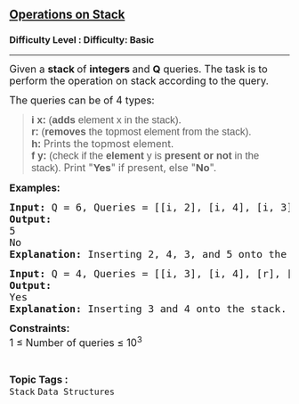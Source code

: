 <h2><a href="https://www.geeksforgeeks.org/problems/operations-on-stack/1?page=1&category=Stack&sortBy=difficulty">Operations on Stack</a></h2><h3>Difficulty Level : Difficulty: Basic</h3><hr><div class="problems_problem_content__Xm_eO"><p><span style="font-size: 18px;">Given a <strong>stack </strong>of <strong>integers </strong>and <strong>Q</strong> queries. The task is to perform the operation on stack according to the query.</span></p>
<p><span style="font-size: 18px;">The queries can be of 4 types:</span></p>
<blockquote>
<p><span style="font-size: 18px;"><span style="background-color: transparent; font-family: arial;"><strong>i x:</strong> (<strong>adds </strong>element x in the stack)</span>.<br></span><span style="font-size: 18px;"><span style="background-color: transparent; font-family: arial;"><strong>r:</strong> (<strong>removes </strong>the topmost element from the stack).<br></span></span><span style="font-size: 18px;"><span style="background-color: transparent; font-family: arial;"><strong>h:</strong> </span>Prints the topmost element.<br></span><span style="font-size: 18px;"><span style="background-color: transparent; font-family: arial;"><strong>f y:</strong> (check if the <strong>element </strong>y is <strong>present or not </strong>in the stack).</span> Print "<strong>Yes</strong>" if present, else "<strong>No</strong>".</span>&nbsp;</p>
</blockquote>
<p><span style="font-size: 18px;"><strong>Examples:</strong></span></p>
<pre><span style="font-size: 18px;"><strong>Input: </strong>Q = 6, Queries = [[i, 2], [i, 4], [i, 3],[i, 5], [h], [f, 8]]
<strong>Output: 
</strong>5
No<strong>
Explanation: </strong>Inserting 2, 4, 3, and 5 onto the stack. Returning top element which is 5. Finding 8 will give No, as 8 is not in the stack.</span></pre>
<pre><span style="font-size: 18px;"><strong>Input:</strong> Q = 4, Queries = [[i, 3], [i, 4], [r], [f, 3]]
<strong>Output: 
</strong>Yes
<strong>Explanation: </strong>Inserting 3 and 4 onto the stack. Removing 4 from the stack. Finding 3 will give Yes as output because 3 is available in the stack.</span></pre>
<p dir="ltr"><span style="font-size: 18px;"><strong>Constraints:</strong><br>1 ≤ Number of queries ≤ 10<sup>3</sup></span></p></div><br><p><span style=font-size:18px><strong>Topic Tags : </strong><br><code>Stack</code>&nbsp;<code>Data Structures</code>&nbsp;